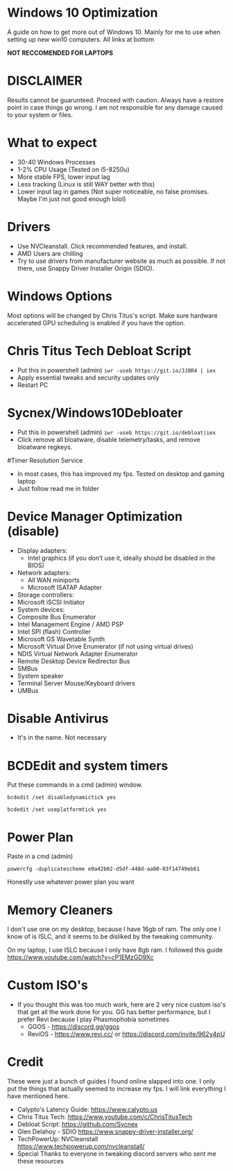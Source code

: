 # Windows 10 Optimization
A guide on how to get more out of Windows 10. Mainly for me to use when setting up new win10 computers. All links at bottom

**NOT RECCOMENDED FOR LAPTOPS**

# DISCLAIMER
Results cannot be guarunteed. Proceed with caution. Always have a restore point in case things go wrong. I am not responsible for any damage caused to your system or files.

# What to expect
* 30-40 Windows Processes 
*  1-2% CPU Usage (Tested on i5-8250u)
* More stable FPS, lower input lag 
* Less tracking (Linux is still WAY better with this)
* Lower input lag in games (Not super noticeable, no false promises. Maybe I'm just not good enough lolol)

# Drivers
* Use NVCleanstall. Click recommended features, and install. 
* AMD Users are chilling
* Try to use drivers from manufacturer website as much as possible. If not there, use Snappy Driver Installer Origin (SDIO). 

# Windows Options
Most options will be changed by Chris Titus's script. Make sure hardware accelerated GPU scheduling is enabled if you have the option.

# Chris Titus Tech Debloat Script
* Put this in powershell (admin)  ` iwr -useb https://git.io/JJ8R4 | iex `
* Apply essential tweaks and security updates only
* Restart PC

# Sycnex/Windows10Debloater 
* Put this in powershell (admin) ` iwr -useb https://git.io/debloat|iex `
* Click remove all bloatware, disable telemetry/tasks, and remove bloatware regkeys.
 
 #Timer Resolution Service
* In most cases, this has improved my fps. Tested on desktop and gaming laptop
* Just follow read me in folder

# Device Manager Optimization (disable)
* Display adapters:
  * Intel graphics (if you don’t use it, ideally should be disabled in the BIOS)
* Network adapters:
   * All WAN miniports
   * Microsoft ISATAP Adapter
*	Storage controllers:
  * Microsoft iSCSI Initiator
  *	System devices:
  * Composite Bus Enumerator
  * Intel Management Engine / AMD PSP
  * Intel SPI (flash) Controller
  * Microsoft GS Wavetable Synth
  * Microsoft Virtual Drive Enumerator (if not using virtual drives)
  * NDIS Virtual Network Adapter Enumerator
  * Remote Desktop Device Redirector Bus
  * SMBus
  * System speaker
  * Terminal Server Mouse/Keyboard drivers
  * UMBus
# Disable Antivirus
* It's in the name. Not necessary
# BCDEdit and system timers
Put these commands in a cmd (admin) window.

`bcdedit /set disabledynamictick yes`

`bcdedit /set useplatformtick yes`

# Power Plan
Paste in a cmd (admin)

`powercfg -duplicatescheme e9a42b02-d5df-448d-aa00-03f14749eb61`

Honestly use whatever power plan you want

# Memory Cleaners
I don't use one on my desktop, because I have 16gb of ram. The only one I know of is ISLC, and it seems to be disliked by the tweaking community.

On my laptop, I use ISLC because I only have 8gb ram. I followed this guide https://www.youtube.com/watch?v=cP1EMzGD9Xc

# Custom ISO's
* If you thought this was too much work, here are 2 very nice custom iso's that get all the work done for you. GG has better performance, but I prefer Revi because I play Phasmophobia sometimes 
  * GGOS - https://discord.gg/ggos
  * ReviOS - https://www.revi.cc/ or https://discord.com/invite/962y4pU

# Credit
These were just a bunch of guides I found online slapped into one. I only put the things that actually seemed to increase my fps. I will link everything I have mentioned here.
* Calypto's Latency Guide: https://www.calypto.us
* Chris Titus Tech: https://www.youtube.com/c/ChrisTitusTech
* Debloat Script: https://github.com/Sycnex
* Glen Delahoy - SDIO https://www.snappy-driver-installer.org/
* TechPowerUp: NVCleanstall https://www.techpowerup.com/nvcleanstall/
* Special Thanks to everyone in tweaking discord servers who sent me these resources
